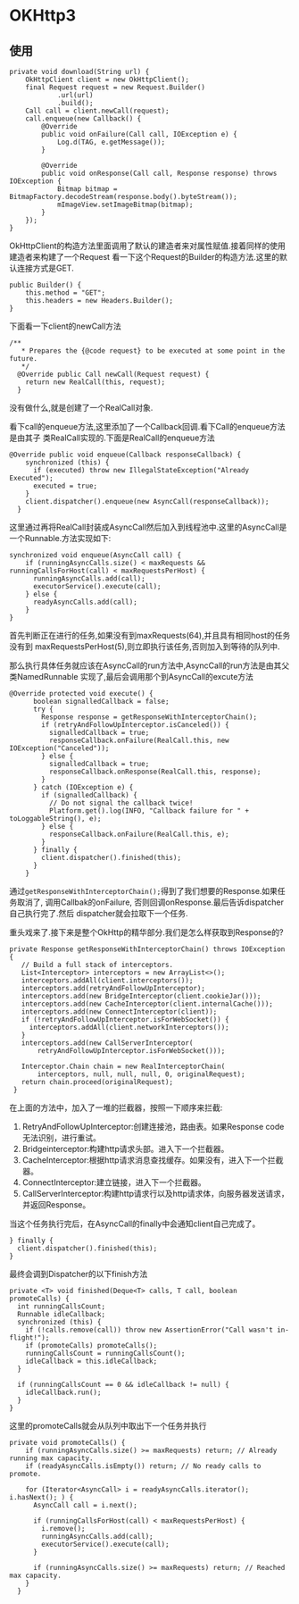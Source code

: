 # OKHttp3

## 使用
```
private void download(String url) {
    OkHttpClient client = new OkHttpClient();
    final Request request = new Request.Builder()
            .url(url)
            .build();
    Call call = client.newCall(request);
    call.enqueue(new Callback() {
        @Override
        public void onFailure(Call call, IOException e) {
            Log.d(TAG, e.getMessage());
        }

        @Override
        public void onResponse(Call call, Response response) throws IOException {
            Bitmap bitmap = BitmapFactory.decodeStream(response.body().byteStream());
            mImageView.setImageBitmap(bitmap);
        }
    });
}
```

OkHttpClient的构造方法里面调用了默认的建造者来对属性赋值.接着同样的使用建造者来构建了一个Request
看一下这个Request的Builder的构造方法.这里的默认连接方式是GET.
```
public Builder() {
    this.method = "GET";
    this.headers = new Headers.Builder();
}
```
下面看一下client的newCall方法
```
/**
   * Prepares the {@code request} to be executed at some point in the future.
   */
  @Override public Call newCall(Request request) {
    return new RealCall(this, request);
  }

```
没有做什么,就是创建了一个RealCall对象.

看下call的enqueue方法,这里添加了一个Callback回调.看下Call的enqueue方法是由其子
类RealCall实现的.下面是RealCall的enqueue方法
```
@Override public void enqueue(Callback responseCallback) {
    synchronized (this) {
      if (executed) throw new IllegalStateException("Already Executed");
      executed = true;
    }
    client.dispatcher().enqueue(new AsyncCall(responseCallback));
  }
```
这里通过再将RealCall封装成AsyncCall然后加入到线程池中.这里的AsyncCall是一个Runnable.方法实现如下:

```
synchronized void enqueue(AsyncCall call) {
    if (runningAsyncCalls.size() < maxRequests && runningCallsForHost(call) < maxRequestsPerHost) {
      runningAsyncCalls.add(call);
      executorService().execute(call);
    } else {
      readyAsyncCalls.add(call);
    }
}

```
首先判断正在进行的任务,如果没有到maxRequests(64),并且具有相同host的任务没有到
maxRequestsPerHost(5),则立即执行该任务,否则加入到等待的队列中.

那么执行具体任务就应该在AsyncCall的run方法中,AsyncCall的run方法是由其父类NamedRunnable
实现了,最后会调用那个到AsyncCall的excute方法
```
@Override protected void execute() {
      boolean signalledCallback = false;
      try {
        Response response = getResponseWithInterceptorChain();
        if (retryAndFollowUpInterceptor.isCanceled()) {
          signalledCallback = true;
          responseCallback.onFailure(RealCall.this, new IOException("Canceled"));
        } else {
          signalledCallback = true;
          responseCallback.onResponse(RealCall.this, response);
        }
      } catch (IOException e) {
        if (signalledCallback) {
          // Do not signal the callback twice!
          Platform.get().log(INFO, "Callback failure for " + toLoggableString(), e);
        } else {
          responseCallback.onFailure(RealCall.this, e);
        }
      } finally {
        client.dispatcher().finished(this);
      }
    }

```
通过```getResponseWithInterceptorChain();```得到了我们想要的Response.如果任务取消了,
调用Callbak的onFailure, 否则回调onResponse.最后告诉dispatcher自己执行完了.然后
dispatcher就会拉取下一个任务.

重头戏来了.接下来是整个OkHttp的精华部分.我们是怎么样获取到Response的?
```
private Response getResponseWithInterceptorChain() throws IOException {
   // Build a full stack of interceptors.
   List<Interceptor> interceptors = new ArrayList<>();
   interceptors.addAll(client.interceptors());
   interceptors.add(retryAndFollowUpInterceptor);
   interceptors.add(new BridgeInterceptor(client.cookieJar()));
   interceptors.add(new CacheInterceptor(client.internalCache()));
   interceptors.add(new ConnectInterceptor(client));
   if (!retryAndFollowUpInterceptor.isForWebSocket()) {
     interceptors.addAll(client.networkInterceptors());
   }
   interceptors.add(new CallServerInterceptor(
       retryAndFollowUpInterceptor.isForWebSocket()));

   Interceptor.Chain chain = new RealInterceptorChain(
       interceptors, null, null, null, 0, originalRequest);
   return chain.proceed(originalRequest);
 }
```
在上面的方法中，加入了一堆的拦截器，按照一下顺序来拦截:
1. RetryAndFollowUpInterceptor:创建连接池，路由表。如果Response code无法识别，进行重试。
1. Bridgeinterceptor:构建http请求头部。进入下一个拦截器。
2. CacheInterceptor:根据http请求消息查找缓存。如果没有，进入下一个拦截器。
3. ConnectInterceptor:建立链接，进入下一个拦截器。
4. CallServerInterceptor:构建http请求行以及http请求体，向服务器发送请求，并返回Response。

当这个任务执行完后，在AsyncCall的finally中会通知client自己完成了。
```
} finally {
  client.dispatcher().finished(this);
}
```
最终会调到Dispatcher的以下finish方法
```
private <T> void finished(Deque<T> calls, T call, boolean promoteCalls) {
  int runningCallsCount;
  Runnable idleCallback;
  synchronized (this) {
    if (!calls.remove(call)) throw new AssertionError("Call wasn't in-flight!");
    if (promoteCalls) promoteCalls();
    runningCallsCount = runningCallsCount();
    idleCallback = this.idleCallback;
  }

  if (runningCallsCount == 0 && idleCallback != null) {
    idleCallback.run();
  }
}
```
这里的promoteCalls就会从队列中取出下一个任务并执行
```
private void promoteCalls() {
    if (runningAsyncCalls.size() >= maxRequests) return; // Already running max capacity.
    if (readyAsyncCalls.isEmpty()) return; // No ready calls to promote.

    for (Iterator<AsyncCall> i = readyAsyncCalls.iterator(); i.hasNext(); ) {
      AsyncCall call = i.next();

      if (runningCallsForHost(call) < maxRequestsPerHost) {
        i.remove();
        runningAsyncCalls.add(call);
        executorService().execute(call);
      }

      if (runningAsyncCalls.size() >= maxRequests) return; // Reached max capacity.
    }
  }
```
